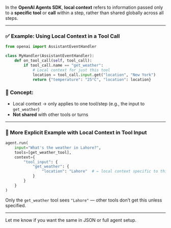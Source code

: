 In the **OpenAI Agents SDK**, **local context** refers to information passed only to a **specific tool** or **call** within a step, rather than shared globally across all steps.

---

### ✅ **Example: Using Local Context in a Tool Call**

```python
from openai import AssistantEventHandler

class MyHandler(AssistantEventHandler):
    def on_tool_call(self, tool_call):
        if tool_call.name == "get_weather":
            # Local context for just this tool
            location = tool_call.input.get("location", "New York")
            return {"temperature": "25°C", "location": location}
```

### 🧠 **Concept:**

* Local context → only applies to one tool/step (e.g., the input to `get_weather`)
* **Not shared** with other tools or turns

---

### 🧪 More Explicit Example with Local Context in Tool Input

```python
agent.run(
    input="What's the weather in Lahore?",
    tools=[get_weather_tool],
    context={
        "tool_input": {
            "get_weather": {
                "location": "Lahore"  # ← local context specific to this tool
            }
        }
    }
)
```

Only the `get_weather` tool sees `"Lahore"` — other tools don’t get this unless specified.

---

Let me know if you want the same in JSON or full agent setup.
